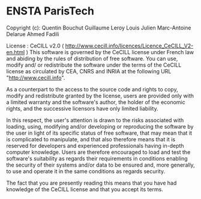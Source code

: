 #    ENSTA ParisTech 

Copyright (c):  Quentin Bouchut 
	        Guillaume Leroy 
	        Louis Julien
	        Marc-Antoine Delarue
	        Ahmed Fadili
		
               
License     : CeCILL v2.0
                ( http://www.cecill.info/licences/Licence_CeCILL_V2-en.html )
This software is governed by the CeCILL  license under French law and
abiding by the rules of distribution of free software.  You can  use,
modify and/ or redistribute the software under the terms of the CeCILL
license as circulated by CEA, CNRS and INRIA at the following URL
"http://www.cecill.info".

As a counterpart to the access to the source code and  rights to copy,
modify and redistribute granted by the license, users are provided only
with a limited warranty  and the software's author,  the holder of the
economic rights,  and the successive licensors  have only  limited
liability.

In this respect, the user's attention is drawn to the risks associated
with loading,  using,  modifying and/or developing or reproducing the
software by the user in light of its specific status of free software,
that may mean  that it is complicated to manipulate,  and  that  also
therefore means  that it is reserved for developers  and  experienced
professionals having in-depth computer knowledge. Users are therefore
encouraged to load and test the software's suitability as regards their
requirements in conditions enabling the security of their systems and/or
data to be ensured and,  more generally, to use and operate it in the
same conditions as regards security.

The fact that you are presently reading this means that you have had
knowledge of the CeCILL license and that you accept its terms.
